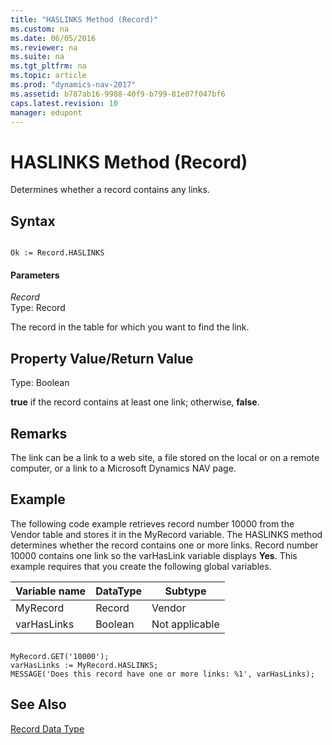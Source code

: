 ```yaml
---
title: "HASLINKS Method (Record)"
ms.custom: na
ms.date: 06/05/2016
ms.reviewer: na
ms.suite: na
ms.tgt_pltfrm: na
ms.topic: article
ms.prod: "dynamics-nav-2017"
ms.assetid: b787ab16-9988-40f9-b799-81e07f047bf6
caps.latest.revision: 10
manager: edupont
---
```

# HASLINKS Method (Record)
Determines whether a record contains any links.  
  
## Syntax  
  
```  
  
Ok := Record.HASLINKS  
```  
  
#### Parameters  
 *Record*  
 Type: Record  
  
 The record in the table for which you want to find the link.  
  
## Property Value/Return Value  
 Type: Boolean  
  
 **true** if the record contains at least one link; otherwise, **false**.  
  
## Remarks  
 The link can be a link to a web site, a file stored on the local or on a remote computer, or a link to a Microsoft Dynamics NAV page.  
  
## Example  
 The following code example retrieves record number 10000 from the Vendor table and stores it in the MyRecord variable. The HASLINKS method determines whether the record contains one or more links. Record number 10000 contains one link so the varHasLink variable displays **Yes**. This example requires that you create the following global variables.  
  
|Variable name|DataType|Subtype|  
|-------------------|--------------|-------------|  
|MyRecord|Record|Vendor|  
|varHasLinks|Boolean|Not applicable|  
  
```  
  
MyRecord.GET('10000');  
varHasLinks := MyRecord.HASLINKS;  
MESSAGE('Does this record have one or more links: %1', varHasLinks);  
```  
  
## See Also  
 [Record Data Type](Record-Data-Type.md)